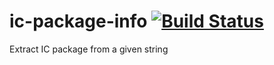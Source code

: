 # ic-package-info [![Build Status](https://travis-ci.org/elecena/ic-package-info.svg?branch=master)](https://travis-ci.org/elecena/ic-package-info)
Extract IC package from a given string
